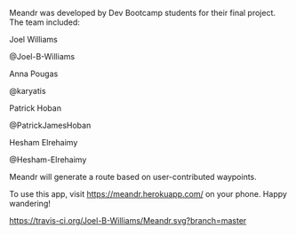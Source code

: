 Meandr was developed by Dev Bootcamp students for their final project. The team included:


Joel Williams

@Joel-B-Williams


Anna Pougas

@karyatis


Patrick Hoban

@PatrickJamesHoban


Hesham Elrehaimy

@Hesham-Elrehaimy


Meandr will generate a route based on user-contributed waypoints.

To use this app, visit https://meandr.herokuapp.com/ on your phone. Happy wandering!


https://travis-ci.org/Joel-B-Williams/Meandr.svg?branch=master
